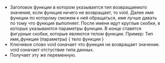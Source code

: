 - Заголовок функции в котором указывается тип возвращаемого значения, если функция ничего не возвращает, то void. 
Далее имя функции по которому сможем к ней обращаться, имя лучше давать по тому что функция выполняет. 
После имени идут круглые скобки, в которых указываются параметры функции.
В конце ставятся фигурные скобки, которые являются телом функции.
Пример: 
Тип имя_функции (параметры) 
{
  тело функции
}
- Ключевое слово void означает что функция не возвращает значение. void означает отстуствие типа данных.
- Получает эту же переменную. 
